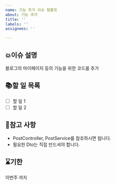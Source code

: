 ```yaml
---
name: 기능 추가 이슈 템플릿
about: 기능 추가
title: ''
labels: ''
assignees: ''

---
```


## 💥이슈 설명
블로그의 마이페이지 등의 기능을 위한 코드를 추가

## 📚할 일 목록
- [ ] 할 일 1
- [ ] 할 일 2

## 👀참고 사항
- PostController, PostService를 참조하시면 됩니다.
- 필요한 Dto는 직접 만드셔야 합니다.

## ⌛기한
이번주 까지